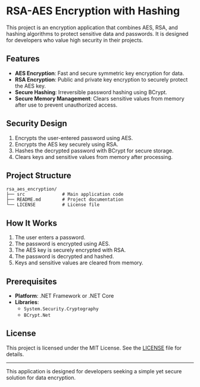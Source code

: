 # RSA-AES Encryption with Hashing

This project is an encryption application that combines AES, RSA, and hashing algorithms to protect sensitive data and passwords. It is designed for developers who value high security in their projects.

## Features

- **AES Encryption**: Fast and secure symmetric key encryption for data.
- **RSA Encryption**: Public and private key encryption to securely protect the AES key.
- **Secure Hashing**: Irreversible password hashing using BCrypt.
- **Secure Memory Management**: Clears sensitive values from memory after use to prevent unauthorized access.

## Security Design

1. Encrypts the user-entered password using AES.
2. Encrypts the AES key securely using RSA.
3. Hashes the decrypted password with BCrypt for secure storage.
4. Clears keys and sensitive values from memory after processing.

## Project Structure

```plaintext
rsa_aes_encryption/
├── src              # Main application code
├── README.md        # Project documentation
└── LICENSE          # License file
```

## How It Works

1. The user enters a password.
2. The password is encrypted using AES.
3. The AES key is securely encrypted with RSA.
4. The password is decrypted and hashed.
5. Keys and sensitive values are cleared from memory.

## Prerequisites

- **Platform**: .NET Framework or .NET Core
- **Libraries**:
  - `System.Security.Cryptography`
  - `BCrypt.Net`

## License

This project is licensed under the MIT License. See the [LICENSE](LICENSE) file for details.

---

This application is designed for developers seeking a simple yet secure solution for data encryption.
